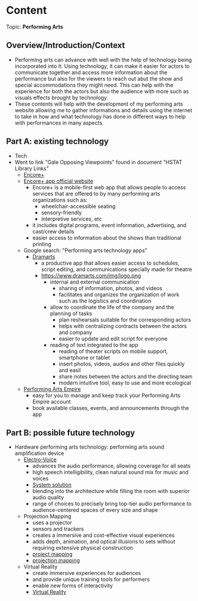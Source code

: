 # Content
Topic: **Performing Arts**

## Overview/Introduction/Context
* Performing arts can advance with well with the help of technology being incorporated into it. Using technology, it can make it easier for actors to communicate together and access more information about the performance but also for the viewers to reach out abut the show and special accommodations they might need. This can help with the experience for both the actors but also the audience with more such as visuals effects brought by technology.
* These contents will help with the development of my performing arts website allowing me to gather informations and details using the internet to take in how and what technology has done in different ways to help with performances in many aspects.

## Part A: existing technology
* Tech
* Went to link "Gale Opposing Viewpoints" found in document "HSTAT Library Links"
  * [Encore+](https://go.gale.com/ps/retrieve.do?tabID=T004&resultListType=RESULT_LIST&searchResultsType=SingleTab&retrievalId=abdd1bca-3514-4465-8a6e-1bcbda7b9129&hitCount=7&searchType=BasicSearchForm&currentPosition=3&docId=GALE%7CA671513755&docType=Article&sort=Relevance&contentSegment=ZONE-MOD1&prodId=AONE&pageNum=1&contentSet=GALE%7CA671513755&searchId=R1&userGroupName=nysl_me_76_tele&inPS=true)
  * [Encore+ app official website](https://www.encoreplus.app/accessible-performances/)
    * Encore+ is a mobile-first web app that allows people to access services that are offered to by many performing arts organizations such as:
      * wheelchair-accessible seating
      * sensory-friendly
      * interpretive services, etc
    * it includes digital programs, event information, advertising, and cast/crew details
    * easier access to information about the shows than traditional printing
  * Google search: "Performing arts technology apps"
    * [Dramarts](https://www.dramarts.com/landing)
      * a productive app that allows easier access to schedules, script editing, and communications specially made for theatre
      * https://www.dramarts.com/img/logo.png
        * internal and external communication
          * sharing of information, photos, and videos
          * facilitates and organizes the organization of work such as the logistics and coordination
        * allow to coordinate the life of the company and the planning of tasks
          * plan reshearsals suitable for the corresponding actors
          * helps with centralizing contracts between the actors and company
          * easier to update and edit script for everyone
        * reading of text integrated to the app
          * reading of theater scripts on mobile support, smartphone or tablet
          * insert photos, videos, audios and other files quickly and easil
          * share notes between the actors and the directing team
          * modern intuitive tool, easy to use and more ecological
  * [Performing Arts Empire](https://apps.apple.com/sa/app/performing-arts-empire/id6745223804?uo=2)
      * easy for you to manage and keep track your Performing Arts Empire account
      * book available classes, events, and announcements through the app 
   
## Part B: possible future technology
* Hardware performing arts technology: performing arts sound amplification device
  * [Electro-Voice](https://www.electrovoice.com/applications/performing-arts/)
    * advances the audio performance, allowing coverage for all seats
    * high speech intelligibility, clean natural sound mix for music and voices
    * [System solution](https://www.youtube.com/watch?v=CljahXm_MVk&t=2s)
    * blending into the architecture while filling the room with superior audio quality
    * range of choices to precisely bring top-tier audio performance to audience-centered spaces of every size and shape
  * Projection Mapping
    * uses a projector
    * sensors and trackers
    * creates a immersive and cost-effective visual experiences
    * adds depth, animation, and optical illusions to sets without requiring extensive physical construction
    * [project mapping](https://www.youtube.com/watch?v=5oOAoKk6gww&t=22s)
    * [projection mapping](https://www.heavym.net/unveiling-the-art-of-projection-design-theater-use-case/)
  * Virtual Reality
    * create immersive experiences for audiences
    * and provide unique training tools for performers
    * enable new forms of interactivity
    * [Virtual Reality](https://www.youtube.com/watch?v=xgHUYbNDSrI&t=389s)
